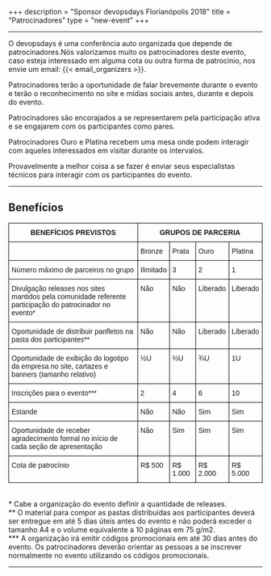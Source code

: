 +++
description = "Sponsor devopsdays Florianópolis 2018"
title = "Patrocinadores"
type = "new-event"
+++
<div class = "row">
  <div class = "col">
    <hr />
    <p>O devopsdays é uma conferência auto organizada que depende de patrocinadores.Nós valorizamos muito os patrocinadores deste evento, caso esteja interessado em alguma cota ou outra forma de patrocinio, nos envie um email: {{< email_organizers >}}.</p>
    <p>Patrocinadores terão a oportunidade de falar brevemente durante o evento e terão o reconhecimento no site e mídias sociais antes, durante e depois do evento.</p>
    <p>Patrocinadores são encorajados a se representarem pela participação ativa e se engajarem com os participantes como pares.</p>
    <p>Patrocinadores Ouro e Platina recebem uma mesa onde podem interagir com aqueles interessados em visitar durante os intervalos.</p>
    <p>Provavelmente a melhor coisa a se fazer é enviar seus especialistas técnicos para interagir com os participantes do evento.</p>
    <hr />
     <h2>Benefícios</h2>
    <style type="text/css">
    .tg  {border-collapse:collapse;border-spacing:0;}
    .tg td{font-family:Arial, sans-serif;font-size:14px;padding:10px 5px;border-style:solid;border-width:1px;overflow:hidden;word-break:normal;border-color:black;}
    .tg th{font-family:Arial, sans-serif;font-size:14px;font-weight:normal;padding:10px 5px;border-style:solid;border-width:1px;overflow:hidden;word-break:normal;border-color:black;}
    .tg .tg-cpu2{border-color:#000000;vertical-align:top}
    .tg .tg-mqa1{font-weight:bold;border-color:#000000;text-align:center;vertical-align:top}
    </style>
    <table class="tg">
      <tr>
        <th class="tg-mqa1">BENEFÍCIOS PREVISTOS</th>
        <th class="tg-mqa1" colspan="4">GRUPOS DE PARCERIA</th>
      </tr>
      <tr>
        <td class="tg-cpu2"></td>
        <td class="tg-cpu2">Bronze</td>
        <td class="tg-cpu2">Prata</td>
        <td class="tg-cpu2">Ouro</td>
        <td class="tg-cpu2">Platina</td>
      </tr>
      <tr>
        <td class="tg-cpu2">Número máximo de parceiros no grupo</td>
        <td class="tg-cpu2">Ilimitado</td>
        <td class="tg-cpu2">3</td>
        <td class="tg-cpu2">2</td>
        <td class="tg-cpu2">1</td>
      </tr>
      <tr>
        <td class="tg-cpu2">Divulgação releases nos sites mantidos pela comunidade referente participação do patrocinador no evento*</td>
        <td class="tg-cpu2">Não</td>
        <td class="tg-cpu2">Não</td>
        <td class="tg-cpu2">Liberado</td>
        <td class="tg-cpu2">Liberado</td>
      </tr>
      <tr>
        <td class="tg-cpu2">Oportunidade de distribuir panfletos na pasta dos participantes**</td>
        <td class="tg-cpu2">Não</td>
        <td class="tg-cpu2">Não</td>
        <td class="tg-cpu2">Liberado</td>
        <td class="tg-cpu2">Liberado</td>
      </tr>
      <tr>
        <td class="tg-cpu2">Oportunidade de exibição do logotipo da empresa no site, cartazes e banners (tamanho relativo)</td>
        <td class="tg-cpu2">½U</td>
        <td class="tg-cpu2">⅔U</td>
        <td class="tg-cpu2">¾U</td>
        <td class="tg-cpu2">1U</td>
      </tr>
      <tr>
        <td class="tg-cpu2">Inscrições para o evento***</td>
        <td class="tg-cpu2">2</td>
        <td class="tg-cpu2">4</td>
        <td class="tg-cpu2">6</td>
        <td class="tg-cpu2">10</td>
      </tr>
      <tr>
        <td class="tg-cpu2">Estande</td>
        <td class="tg-cpu2">Não</td>
        <td class="tg-cpu2">Não</td>
        <td class="tg-cpu2">Sim</td>
        <td class="tg-cpu2">Sim</td>
      </tr>
      <tr>
        <td class="tg-cpu2">Oportunidade de receber agradecimento formal no início de cada seção de apresentação</td>
        <td class="tg-cpu2">Não</td>
        <td class="tg-cpu2">Sim</td>
        <td class="tg-cpu2">Sim</td>
        <td class="tg-cpu2">Sim</td>
      </tr>
      <tr>
        <td class="tg-cpu2">Cota de patrocínio</td>
        <td class="tg-cpu2">R$ 500</td>
        <td class="tg-cpu2">R$ 1.000</td>
        <td class="tg-cpu2">R$ 2.000</td>
        <td class="tg-cpu2">R$ 5.000</td>
      </tr>
    </table>
    <br>
    * Cabe a organização do evento definir a quantidade de releases.
    <br>
    ** O material para compor as pastas distribuídas aos participantes deverá ser entregue em até 5 dias úteis antes do evento e não poderá exceder o tamanho A4 e o volume equivalente a 10 páginas em 75 g/m2.
    <br>
    *** A organização irá emitir códigos promocionais em até 30 dias antes do evento. Os patrocinadores deverão orientar as pessoas a se inscrever normalmente no evento utilizando os códigos promocionais.
    <hr />
  </div>
</div>